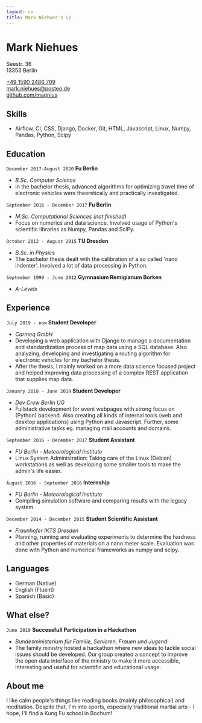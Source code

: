 ```yaml
---
layout: cv
title: Mark Niehues's CV
---
```

# Mark Niehues

Seestr. 36 <br>
13353 Berlin

<div id="webaddress">
<a href="tel:+49 1590 2486 709">+49 1590 2486 709</a><br>
<a href="mailto:mark.niehues@posteo.de">mark.niehues@posteo.de</a><br>
<a href="https://github.com/maqnius">github.com/maqnius</a>
</div>


## Skills

 - Airflow, CI, CSS, Django, Docker, Git, HTML, Javascript, Linux, Numpy, Pandas, Python, Scipy


## Education

`December 2017-August 2020`
__Fu Berlin__ 
- _B.Sc. Computer Science_
- In the bachelor thesis, advanced algorithms for optimizing travel time of electronic vehicles were theoretically and practically investigated.

`September 2016 - December 2017`
__Fu Berlin__ 
- _M.Sc. Computational Sciences (not finished)_
- Focus on numerics and data science. Involved usage of Python's scientific libraries as Numpy, Pandas and SciPy. 

`October 2012 - August 2015`
__TU Dresden__ 
- _B.Sc. in Physics_
- The bachelor thesis dealt with the calibration of a so called 'nano indenter'. Involved a lot of data processing in Python.


`September 1999 - June 2012`
__Gymnasium Remigianum Borken__ 
- _A-Levels_


## Experience

`July 2019 - now`
__Student Developer__
- _Carmeq GmbH_
- Developing a web application with Django to manage a documentation and standardization process of map data using a SQL database. Also analyzing, developing and investigating a routing algorithm for electronic vehicles for my bachelor thesis.
- After the thesis, I mainly worked on a more data science focused project and helped improving data processing of a complex REST application that supplies map data.


`January 2018 - June 2019`
__Student Developer__
- _Dev Crew Berlin UG_
- Fullstack development for event webpages with strong focus on (Python) backend. Also creating all kinds of internal tools (web and desktop applications) using Python and Javascript. Further, some administrative tasks eg. managing mail accounts and domains.

`September 2016 - December 2017`
__Student Assistant__
- _FU Berlin - Meteorological Institute_
- Linux System Administration: Taking care of the Linux (Debian) workstations as well as developing some smaller tools to make the admin's life easier.

`August 2016 - September 2016`
__Internship__
- _FU Berlin - Meteorological Institute_
- Compiling simulation software and comparing results with the legacy system.

`December 2014 - December 2015`
__Student Scientific Assistant__
- _Fraunhofer IKTS Dresden_
- Planning, running and evaluating experiments to determine the hardness and other properties of materials on a nano meter scale. Evaluation was done with Python and numerical frameworks as numpy and scipy.

## Languages

- German (Native)
- English (Fluent)
- Spanish (Basic)

## What else?

`June 2019`
__Successfull Participation in a Hackathon__
- _Bundesministerium für Familie, Senioren, Frauen und Jugend_
- The family ministry hosted a hackathon where new ideas to tackle social issues should be developed. Our group created a concept to improve the open data interface of the ministry to make it more accessible, interesting and useful for scientific and educational usage.

## About me
I like calm people's things like reading books (mainly philosophical) and meditation. Despite that, I'm into sports, especially traditional martial arts - I hope, I'll find a Kung Fu school in Bochum!

<!-- ### Footer

Last updated: May 2013 -->


